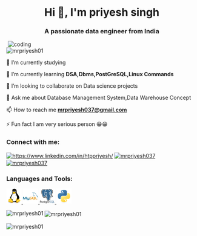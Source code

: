 <h1 align="center">Hi 👋, I'm priyesh singh</h1>
<h3 align="center">A passionate data engineer from India</h3>
<img align="right" alt="coding" width="500" src="https://miro.medium.com/v2/resize:fit:1358/1*TjXUGjDSTAR-H3O2M9M50A.gif">



<p align="left"> <img src="https://komarev.com/ghpvc/?username=mrpriyesh01&label=Profile%20views&color=0e75b6&style=flat" alt="mrpriyesh01" /> </p>

🔭 I’m currently studying 

🌱 I’m currently learning **DSA,Dbms,PostGreSQL,Linux Commands**

👯 I’m looking to collaborate on Data science projects

💬 Ask me about  Database Management System,Data Warehouse Concept 

📫 How to reach me **mrpriyesh037@gmail.com**

⚡ Fun fact I am very serious person 😁😁

<h3 align="left">Connect with me:</h3>

<p align="left">
<a href="https://linkedin.com/in/https://www.linkedin.com/in/htppriyesh/" target="blank"><img align="center" src="https://raw.githubusercontent.com/rahuldkjain/github-profile-readme-generator/master/src/images/icons/Social/linked-in-alt.svg" alt="https://www.linkedin.com/in/htppriyesh/" height="30" width="40" /></a>
<a href="https://www.hackerrank.com/mrpriyesh037" target="blank"><img align="center" src="https://raw.githubusercontent.com/rahuldkjain/github-profile-readme-generator/master/src/images/icons/Social/hackerrank.svg" alt="mrpriyesh037" height="30" width="40" /></a>
<a href="https://www.leetcode.com/mrpriyesh037" target="blank"><img align="center" src="https://raw.githubusercontent.com/rahuldkjain/github-profile-readme-generator/master/src/images/icons/Social/leet-code.svg" alt="mrpriyesh037" height="30" width="40" /></a>
</p>

<h3 align="left">Languages and Tools:</h3>

<p align="left"> <a href="https://www.linux.org/" target="_blank" rel="noreferrer"> <img src="https://raw.githubusercontent.com/devicons/devicon/master/icons/linux/linux-original.svg" alt="linux" width="40" height="40"/> </a> <a href="https://www.mysql.com/" target="_blank" rel="noreferrer"> <img src="https://raw.githubusercontent.com/devicons/devicon/master/icons/mysql/mysql-original-wordmark.svg" alt="mysql" width="40" height="40"/> </a> <a href="https://www.postgresql.org" target="_blank" rel="noreferrer"> <img src="https://raw.githubusercontent.com/devicons/devicon/master/icons/postgresql/postgresql-original-wordmark.svg" alt="postgresql" width="40" height="40"/> </a> <a href="https://www.python.org" target="_blank" rel="noreferrer"> <img src="https://raw.githubusercontent.com/devicons/devicon/master/icons/python/python-original.svg" alt="python" width="40" height="40"/> </a> </p>

<p><img align="left" src="https://github-readme-stats.vercel.app/api/top-langs?username=mrpriyesh01&show_icons=true&locale=en&layout=compact" alt="mrpriyesh01" /></p>

<p>&nbsp;<img align="center" src="https://github-readme-stats.vercel.app/api?username=mrpriyesh01&show_icons=true&locale=en" alt="mrpriyesh01" /></p>

<p><img align="center" src="https://github-readme-streak-stats.herokuapp.com/?user=mrpriyesh01&" alt="mrpriyesh01" /></p>
